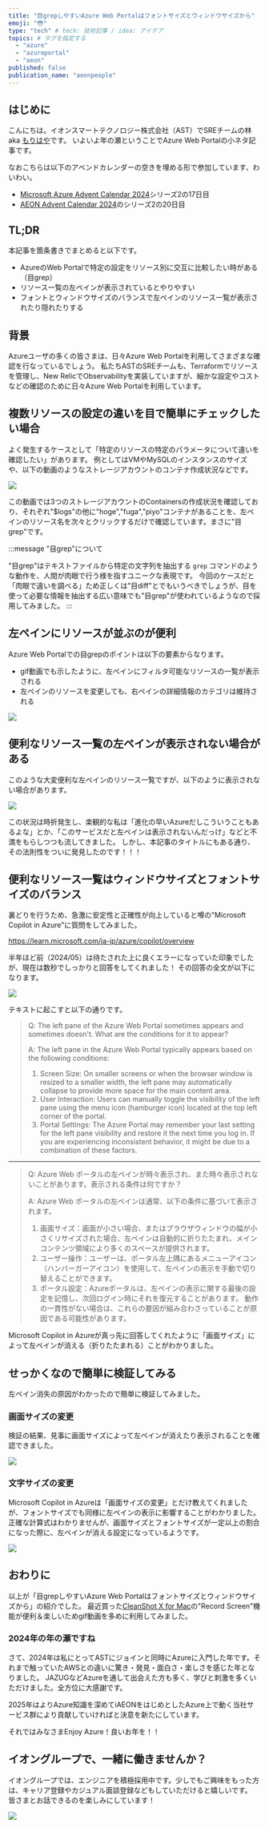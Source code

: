 ```yaml
---
title: "目grepしやすいAzure Web Portalはフォントサイズとウィンドウサイズから"
emoji: "😳"
type: "tech" # tech: 技術記事 / idea: アイデア
topics: # タグを指定する
  - "azure"
  - "azureportal"
  - "aeon"
published: false
publication_name: "aeonpeople"
---
```


## はじめに

こんにちは。イオンスマートテクノロジー株式会社（AST）でSREチームの林 aka [もりはや](https://twitter.com/morihaya55)です。
いよいよ年の瀬ということでAzure Web Portalの小ネタ記事です。

なおこちらは以下のアベンドカレンダーの空きを埋める形で参加しています、わいわい。

- [Microsoft Azure Advent Calendar 2024](https://qiita.com/advent-calendar/2024/azure)シリーズ2の17日目
- [AEON Advent Calendar 2024](https://qiita.com/advent-calendar/2024/aeon)のシリーズ2の20日目

## TL;DR

本記事を箇条書きでまとめると以下です。

- AzureのWeb Portalで特定の設定をリソース別に交互に比較したい時がある（目grep）
- リソース一覧の左ペインが表示されているとやりやすい
- フォントとウィンドウサイズのバランスで左ペインのリソース一覧が表示されたり隠れたりする

## 背景

Azureユーザの多くの皆さまは、日々Azure Web Portalを利用してさまざまな確認を行なっているでしょう。
私たちASTのSREチームも、Terraformでリソースを管理し、New RelicでObservabilityを実装していますが、細かな設定やコストなどの確認のために日々Azure Web Portalを利用しています。

## 複数リソースの設定の違いを目で簡単にチェックしたい場合

よく発生するケースとして「特定のリソースの特定のパラメータについて違いを確認したい」があります。
例としてはVMやMySQLのインスタンスのサイズや、以下の動画のようなストレージアカウントのコンテナ作成状況などです。

![](/images/morihaya-20241227-azure-web-size/2024-12-26-21.14.26.gif)

この動画では3つのストレージアカウントのContainersの作成状況を確認しており、それぞれ"$logs"の他に"hoge","fuga","piyo"コンテナがあることを、左ペインのリソース名を次々とクリックするだけで確認しています。まさに"目grep"です。


:::message
"目grep"について

"目grep"はテキストファイルから特定の文字列を抽出する `grep` コマンドのような動作を、人間が肉眼で行う様を指すユニークな表現です。
今回のケースだと「肉眼で違いを調べる」ため正しくは"目diff"とでもいうべきでしょうが、目を使って必要な情報を抽出する広い意味でも"目grep"が使われているようなので採用してみました。
:::

## 左ペインにリソースが並ぶのが便利

Azure Web Portalでの目grepのポイントは以下の要素からなります。
- gif動画でも示したように、左ペインにフィルタ可能なリソースの一覧が表示される
- 左ペインのリソースを変更しても、右ペインの詳細情報のカテゴリは維持される

![](/images/morihaya-20241227-azure-web-size/2024-12-26-21-27-55.png)


## 便利なリソース一覧の左ペインが表示されない場合がある

このような大変便利な左ペインのリソース一覧ですが、以下のように表示されない場合があります。

![](/images/morihaya-20241227-azure-web-size/2024-12-26-21-35-54.png)

この状況は時折発生し、楽観的な私は「進化の早いAzureだしこういうこともあるよな」とか、「このサービスだと左ペインは表示されないんだっけ」などと不満をもらしつつも流してきました。
しかし、本記事のタイトルにもある通り、その法則性をついに発見したのです！！！

## 便利なリソース一覧はウィンドウサイズとフォントサイズのバランス

裏どりを行うため、急激に安定性と正確性が向上していると噂の"Microsoft Copilot in Azure"に質問をしてみました。

https://learn.microsoft.com/ja-jp/azure/copilot/overview

半年ほど前（2024/05）は待たされた上に良くエラーになっていた印象でしたが、現在は数秒でしっかりと回答をしてくれました！
その回答の全文が以下になります。

![](/images/morihaya-20241227-azure-web-size/2024-12-26-21-45-09.png)

テキストに起こすと以下の通りです。

> Q: The left pane of the Azure Web Portal sometimes appears and sometimes doesn't. What are the conditions for it to appear?
> 
> A: The left pane in the Azure Web Portal typically appears based on the following conditions:
> 1. Screen Size: On smaller screens or when the browser window is resized to a smaller width, the left pane may automatically collapse to provide more space for the main content area.
> 2. User Interaction: Users can manually toggle the visibility of the left pane using the menu icon (hamburger icon) located at the top left corner of the portal.
> 3. Portal Settings: The Azure Portal may remember your last setting for the left pane visibility and restore it the next time you log in.
> If you are experiencing inconsistent behavior, it might be due to a combination of these factors.

---
> Q: Azure Web ポータルの左ペインが時々表示され、また時々表示されないことがあります。表示される条件は何ですか？
> 
> A: Azure Web ポータルの左ペインは通常、以下の条件に基づいて表示されます。
> 1. 画面サイズ：画面が小さい場合、またはブラウザウィンドウの幅が小さくリサイズされた場合、左ペインは自動的に折りたたまれ、メインコンテンツ領域により多くのスペースが提供されます。
> 2. ユーザー操作：ユーザーは、ポータル左上隅にあるメニューアイコン（ハンバーガーアイコン）を使用して、左ペインの表示を手動で切り替えることができます。
> 3. ポータル設定：Azureポータルは、左ペインの表示に関する最後の設定を記憶し、次回ログイン時にそれを復元することがあります。
> 動作の一貫性がない場合は、これらの要因が組み合わさっていることが原因である可能性があります。

Microsoft Copilot in Azureが真っ先に回答してくれたように「画面サイズ」によって左ペインが消える（折りたたまれる）ことがわかりました。

## せっかくなので簡単に検証してみる

左ペイン消失の原因がわかったので簡単に検証してみました。

### 画面サイズの変更

検証の結果、見事に画面サイズによって左ペインが消えたり表示されることを確認できました。

![](/images/morihaya-20241227-azure-web-size/2024-12-26-22.03.28.gif)

### 文字サイズの変更

Microsoft Copilot in Azureは「画面サイズの変更」とだけ教えてくれましたが、フォントサイズでも同様に左ペインの表示に影響することがわかりました。
正確な計算式はわかりませんが、画面サイズとフォントサイズが一定以上の割合になった際に、左ペインが消える設定になっているようです。

![](/images/morihaya-20241227-azure-web-size/2024-12-26-21.55.46.gif)

## おわりに

以上が「目grepしやすいAzure Web Portalはフォントサイズとウィンドウサイズから」の紹介でした。
最近買った[CleanShot X for Mac](https://cleanshot.com/)の"Record Screen"機能が便利＆楽しいためgif動画を多めに利用してみました。

### 2024年の年の瀬ですね

さて、2024年は私にとってASTにジョインと同時にAzureに入門した年です。それまで触っていたAWSとの違いに驚き・発見・面白さ・楽しさを感じた年となりました。
JAZUGなどAzureを通して出会えた方も多く、学びと刺激を多くいただけました。全方位に大感謝です。

2025年はよりAzure知識を深めてiAEONをはじめとしたAzure上で動く当社サービス群により貢献していければと決意を新たにしています。

それではみなさまEnjoy Azure！良いお年を！！

## イオングループで、一緒に働きませんか？

イオングループでは、エンジニアを積極採用中です。少しでもご興味をもった方は、キャリア登録やカジュアル面談登録などもしていただけると嬉しいです。
皆さまとお話できるのを楽しみにしています！

[![](https://storage.googleapis.com/techhire-prd-assets/AEON/ATH_engineer_Zenn%E3%83%8F%E3%82%99%E3%83%8A%E3%83%BC.png)](https://engineer-recuruiting.aeon.info/)

